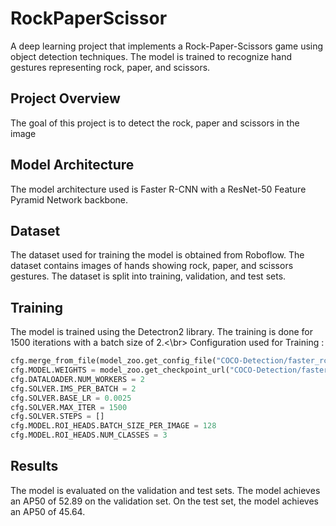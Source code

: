 # RockPaperScissor
A deep learning project that implements a  Rock-Paper-Scissors game using object detection techniques. The model is trained to recognize hand gestures representing rock, paper, and scissors.

## Project Overview
The goal of this project is to detect the rock, paper and scissors in the image

## Model Architecture
The model architecture used is Faster R-CNN with a ResNet-50 Feature Pyramid Network backbone.

## Dataset
The dataset used for training the model is obtained from Roboflow. The dataset contains images of hands showing rock, paper, and scissors gestures. The dataset is split into training, validation, and test sets.

## Training
The model is trained using the Detectron2 library. The training is done for 1500 iterations with a batch size of 2.<\br>
Configuration used for Training :
```python
cfg.merge_from_file(model_zoo.get_config_file("COCO-Detection/faster_rcnn_R_50_FPN_3x.yaml"))
cfg.MODEL.WEIGHTS = model_zoo.get_checkpoint_url("COCO-Detection/faster_rcnn_R_50_FPN_3x.yaml")
cfg.DATALOADER.NUM_WORKERS = 2
cfg.SOLVER.IMS_PER_BATCH = 2
cfg.SOLVER.BASE_LR = 0.0025
cfg.SOLVER.MAX_ITER = 1500
cfg.SOLVER.STEPS = []
cfg.MODEL.ROI_HEADS.BATCH_SIZE_PER_IMAGE = 128
cfg.MODEL.ROI_HEADS.NUM_CLASSES = 3
```

## Results
The model is evaluated on the validation and test sets. The model achieves an AP50 of 52.89 on the validation set. On the test set, the model achieves an AP50 of 45.64.
